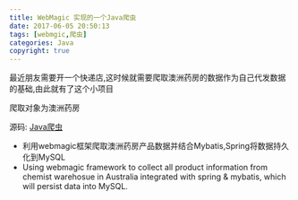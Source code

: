 ```yaml
---
title: WebMagic 实现的一个Java爬虫
date: 2017-06-05 20:50:13
tags: [webmgic,爬虫]
categories: Java
copyright: true
---
```

最近朋友需要开一个快递店,这时候就需要爬取澳洲药房的数据作为自己代发数据的基础,由此就有了这个小项目

爬取对象为澳洲药房

源码: [Java爬虫](https://github.com/lddahz789/ChemistSpider)

*   利用webmagic框架爬取澳洲药房产品数据并结合Mybatis,Spring将数据持久化到MySQL
*   Using webmagic framework to collect all product information from chemist warehosue in Australia integrated with spring & mybatis, which will persist data into MySQL.

